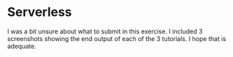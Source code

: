 # Serverless

I was a bit unsure about what to submit in this exercise. I included 3 screenshots showing the end output of each of the 3 tutorials. I hope that is adequate. 
